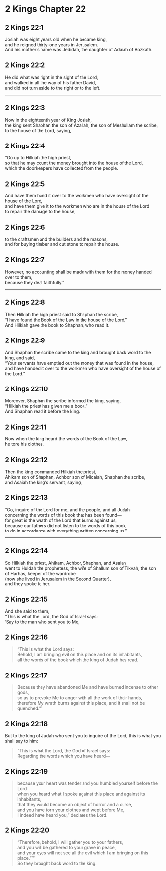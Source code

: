 # 2 Kings Chapter 22

## 2 Kings 22:1

Josiah was eight years old when he became king,  
and he reigned thirty-one years in Jerusalem.  
And his mother’s name was Jedidah, the daughter of Adaiah of Bozkath.

## 2 Kings 22:2

He did what was right in the sight of the Lord,  
and walked in all the way of his father David,  
and did not turn aside to the right or to the left.

---

## 2 Kings 22:3

Now in the eighteenth year of King Josiah,  
the king sent Shaphan the son of Azaliah, the son of Meshullam the scribe,  
to the house of the Lord, saying,

## 2 Kings 22:4

“Go up to Hilkiah the high priest,  
so that he may count the money brought into the house of the Lord,  
which the doorkeepers have collected from the people.

## 2 Kings 22:5

And have them hand it over to the workmen who have oversight of the house of the Lord,  
and have them give it to the workmen who are in the house of the Lord  
to repair the damage to the house,

## 2 Kings 22:6

to the craftsmen and the builders and the masons,  
and for buying timber and cut stone to repair the house.

## 2 Kings 22:7

However, no accounting shall be made with them for the money handed over to them,  
because they deal faithfully.”

---

## 2 Kings 22:8

Then Hilkiah the high priest said to Shaphan the scribe,  
“I have found the Book of the Law in the house of the Lord.”  
And Hilkiah gave the book to Shaphan, who read it.

## 2 Kings 22:9

And Shaphan the scribe came to the king and brought back word to the king, and said,  
“Your servants have emptied out the money that was found in the house,  
and have handed it over to the workmen who have oversight of the house of the Lord.”

## 2 Kings 22:10

Moreover, Shaphan the scribe informed the king, saying,  
“Hilkiah the priest has given me a book.”  
And Shaphan read it before the king.

## 2 Kings 22:11

Now when the king heard the words of the Book of the Law,  
he tore his clothes.

## 2 Kings 22:12

Then the king commanded Hilkiah the priest,  
Ahikam son of Shaphan, Achbor son of Micaiah, Shaphan the scribe,  
and Asaiah the king’s servant, saying,

## 2 Kings 22:13

“Go, inquire of the Lord for me, and the people, and all Judah  
concerning the words of this book that has been found—  
for great is the wrath of the Lord that burns against us,  
because our fathers did not listen to the words of this book,  
to do in accordance with everything written concerning us.”

---

## 2 Kings 22:14

So Hilkiah the priest, Ahikam, Achbor, Shaphan, and Asaiah  
went to Huldah the prophetess, the wife of Shallum son of Tikvah, the son of Harhas, keeper of the wardrobe  
(now she lived in Jerusalem in the Second Quarter),  
and they spoke to her.

## 2 Kings 22:15

And she said to them,  
“This is what the Lord, the God of Israel says:  
‘Say to the man who sent you to Me,

## 2 Kings 22:16

> “This is what the Lord says:  
> Behold, I am bringing evil on this place and on its inhabitants,  
> all the words of the book which the king of Judah has read.

## 2 Kings 22:17

> Because they have abandoned Me and have burned incense to other gods,  
> so as to provoke Me to anger with all the work of their hands,  
> therefore My wrath burns against this place, and it shall not be quenched.”’

## 2 Kings 22:18

But to the king of Judah who sent you to inquire of the Lord, this is what you shall say to him:

> “This is what the Lord, the God of Israel says:  
> Regarding the words which you have heard—

## 2 Kings 22:19

> because your heart was tender and you humbled yourself before the Lord  
> when you heard what I spoke against this place and against its inhabitants,  
> that they would become an object of horror and a curse,  
> and you have torn your clothes and wept before Me,  
> I indeed have heard you,” declares the Lord.

## 2 Kings 22:20

> “Therefore, behold, I will gather you to your fathers,  
> and you will be gathered to your grave in peace,  
> and your eyes will not see all the evil which I am bringing on this place.”’”  
> So they brought back word to the king.
